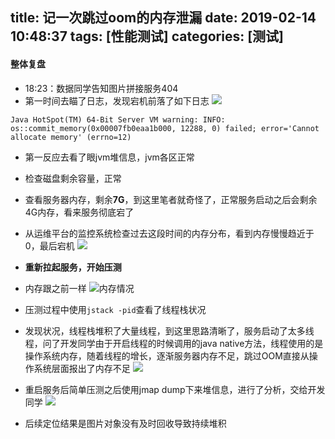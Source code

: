 title: 记一次跳过oom的内存泄漏
date: 2019-02-14 10:48:37
tags: [性能测试]
categories: [测试]
---
#### 整体复盘
- 18:23：数据同学告知图片拼接服务404
- 第一时间去瞄了日志，发现宕机前落了如下日志
![](https://upload-images.jianshu.io/upload_images/2572206-f8dd910e4afda90e.png?imageMogr2/auto-orient/strip%7CimageView2/2/w/1240)
```
Java HotSpot(TM) 64-Bit Server VM warning: INFO: os::commit_memory(0x00007fb0eaa1b000, 12288, 0) failed; error='Cannot allocate memory' (errno=12)
```
<!--more-->

  - 第一反应去看了眼jvm堆信息，jvm各区正常

- 检查磁盘剩余容量，正常

- 查看服务器内存，剩余**7G**，到这里笔者就奇怪了，正常服务启动之后会剩余4G内存，看来服务彻底宕了

- 从运维平台的监控系统检查过去这段时间的内存分布，看到内存慢慢趋近于0，最后宕机
![](https://upload-images.jianshu.io/upload_images/2572206-cf8d43d1893b7b2e.png?imageMogr2/auto-orient/strip%7CimageView2/2/w/1240)

- **重新拉起服务，开始压测**

- 内存跟之前一样
![内存情况](https://upload-images.jianshu.io/upload_images/2572206-d0f983c388b24285.png?imageMogr2/auto-orient/strip%7CimageView2/2/w/1240)

- 压测过程中使用`jstack -pid`查看了线程栈状况

- 发现状况，线程栈堆积了大量线程，到这里思路清晰了，服务启动了太多线程，问了开发同学由于开启线程的时候调用的java native方法，线程使用的是操作系统内存，随着线程的增长，逐渐服务器内存不足，跳过OOM直接从操作系统层面报出了内存不足
![](https://upload-images.jianshu.io/upload_images/2572206-837eaee4b87ad9e9.png?imageMogr2/auto-orient/strip%7CimageView2/2/w/1240)

- 重启服务后简单压测之后使用jmap dump下来堆信息，进行了分析，交给开发同学
![](https://upload-images.jianshu.io/upload_images/2572206-7fff81a75194dbf5.png?imageMogr2/auto-orient/strip%7CimageView2/2/w/1240)

- 后续定位结果是图片对象没有及时回收导致持续堆积




